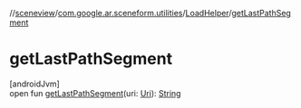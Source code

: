 //[sceneview](../../../index.md)/[com.google.ar.sceneform.utilities](../index.md)/[LoadHelper](index.md)/[getLastPathSegment](get-last-path-segment.md)

# getLastPathSegment

[androidJvm]\
open fun [getLastPathSegment](get-last-path-segment.md)(uri: [Uri](https://developer.android.com/reference/kotlin/android/net/Uri.html)): [String](https://developer.android.com/reference/kotlin/java/lang/String.html)
